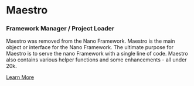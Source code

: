 # Maestro

### Framework Manager / Project Loader

Maestro was removed from the Nano Framework. Maestro is the main object or interface for the Nano Framework.
The ultimate purpose for Maestro is to serve the nano Framework with a single line of code. Maestro also contains various helper functions and some enhancements - all under 20k.

[Learn More](https://github.com/NlaakALD/Maestro/wiki/Home)
